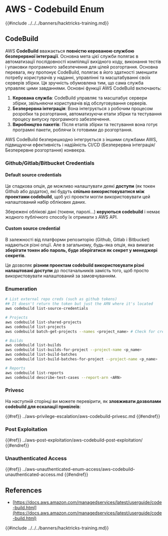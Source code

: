 # AWS - Codebuild Enum

{{#include ../../../banners/hacktricks-training.md}}

## CodeBuild

AWS **CodeBuild** вважається **повністю керованою службою безперервної інтеграції**. Основна мета цієї служби полягає в автоматизації послідовності компіляції вихідного коду, виконання тестів і упаковки програмного забезпечення для цілей розгортання. Основна перевага, яку пропонує CodeBuild, полягає в його здатності зменшити потребу користувачів у наданні, управлінні та масштабуванні своїх серверів збірки. Ця зручність обумовлена тим, що сама служба управляє цими завданнями. Основні функції AWS CodeBuild включають:

1. **Керована служба**: CodeBuild управляє та масштабує сервери збірки, звільняючи користувачів від обслуговування серверів.
2. **Безперервна інтеграція**: Вона інтегрується з робочим процесом розробки та розгортання, автоматизуючи етапи збірки та тестування процесу випуску програмного забезпечення.
3. **Виробництво пакетів**: Після етапів збірки та тестування вона готує програмні пакети, роблячи їх готовими до розгортання.

AWS CodeBuild безперешкодно інтегрується з іншими службами AWS, підвищуючи ефективність і надійність CI/CD (Безперервна інтеграція/Безперервне розгортання) конвеєра.

### **Github/Gitlab/Bitbucket Credentials**

#### **Default source credentials**

Це спадкова опція, де можливо налаштувати деякі **доступи** (як токен Github або додаток), які будуть **спільно використовуватися між проектами codebuild**, щоб усі проекти могли використовувати цей налаштований набір облікових даних.

Збережені облікові дані (токени, паролі...) **керуються codebuild** і немає жодного публічного способу їх отримати з AWS API.

#### Custom source credential

В залежності від платформи репозиторію (Github, Gitlab і Bitbucket) надаються різні опції. Але в загальному, будь-яка опція, яка вимагає **зберігати токен або пароль, буде зберігатися як секрет у менеджері секретів**.

Це дозволяє **різним проектам codebuild використовувати різні налаштовані доступи** до постачальників замість того, щоб просто використовувати налаштований за замовчуванням. 

### Enumeration
```bash
# List external repo creds (such as github tokens)
## It doesn't return the token but just the ARN where it's located
aws codebuild list-source-credentials

# Projects
aws codebuild list-shared-projects
aws codebuild list-projects
aws codebuild batch-get-projects --names <project_name> # Check for creds in env vars

# Builds
aws codebuild list-builds
aws codebuild list-builds-for-project --project-name <p_name>
aws codebuild list-build-batches
aws codebuild list-build-batches-for-project --project-name <p_name>

# Reports
aws codebuild list-reports
aws codebuild describe-test-cases --report-arn <ARN>
```
### Privesc

На наступній сторінці ви можете перевірити, як **зловживати дозволами codebuild для ескалації привілеїв**:

{{#ref}}
../aws-privilege-escalation/aws-codebuild-privesc.md
{{#endref}}

### Post Exploitation

{{#ref}}
../aws-post-exploitation/aws-codebuild-post-exploitation/
{{#endref}}

### Unauthenticated Access

{{#ref}}
../aws-unauthenticated-enum-access/aws-codebuild-unauthenticated-access.md
{{#endref}}

## References

- [https://docs.aws.amazon.com/managedservices/latest/userguide/code-build.html](https://docs.aws.amazon.com/managedservices/latest/userguide/code-build.html)

{{#include ../../../banners/hacktricks-training.md}}
